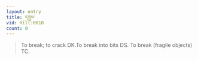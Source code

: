 ```yaml
---
layout: entry
title: དཀྲུམ་
vid: Hill:0018
count: 0
---
```

> To break; to crack DK\.To break into bits DS\. To break (fragile objects) TC\.


